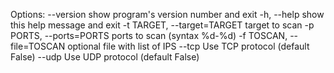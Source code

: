 Options:
  --version             show program's version number and exit
  -h, --help            show this help message and exit
  -t TARGET, --target=TARGET
                        target to scan
  -p PORTS, --ports=PORTS
                        ports to scan (syntax %d-%d)
  -f TOSCAN, --file=TOSCAN
                        optional file with list of IPS
  --tcp                 Use TCP protocol (default False)
  --udp                 Use UDP protocol (default False)

